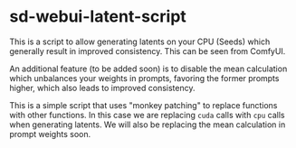 # sd-webui-latent-script

This is a script to allow generating latents on your CPU (Seeds) which generally result in improved consistency. This can be seen from ComfyUI.

An additional feature (to be added soon) is to disable the mean calculation which unbalances your weights in prompts, favoring the former prompts higher, which also leads to improved consistency.

This is a simple script that uses "monkey patching" to replace functions with other functions. In this case we are replacing `cuda` calls with `cpu` calls when generating latents. We will also be replacing the mean calculation in prompt weights soon.